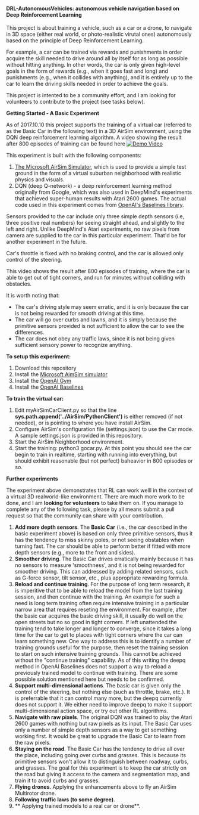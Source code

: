 #### DRL-AutonomousVehicles: autonomous vehicle navigation based on Deep Reinforcement Learning

This project is about training a vehicle, such as a car or a drone, to navigate in 3D space (either real world, or photo-realistic virutal ones) autonomously based on the principle of Deep Reinforcement Learning. 

For example, a car can be trained via rewards and punishments in order acquire the skill needed to drive around all by itself for as long as possible without hitting anything. 
In other words, the car is only given high-level goals in the form of rewards (e.g., when it goes fast and long) and punishments (e.g., when it collides with anything), and it is entirely up to the car to learn the driving skills needed in order to achieve the goals.


This project is intented to be a community effort, and I am looking for volunteers to contribute to the project (see tasks below).

**Getting Started - A Basic Experiment**

As of 2017.10.10 this project supports the training of a virtual car (referred to as the Basic Car in the following text) in a 3D AirSim environment, using the DQN deep reinforcement learning algorithm. A video showing the result after 800 episodes of training can be found here [![Demo Video](https://img.youtube.com/vi/InrQgdU8rQs/0.jpg)](https://www.youtube.com/watch?v=InrQgdU8rQs&feature=youtu.b)

This experiment is built with the following components:

1. [The Microsoft AirSim Simulator](https://github.com/Microsoft/AirSim), which is used to provide a simple test ground in the form of a virtual suburban neighborhood with realistic physics and visuals.
2. DQN (deep Q-network) - a deep reinforcement learning method originally from Google, which was also used in DeepMind's experiments that achieved super-human results with Atari 2600 games. The actual code used in this experiment comes from [OpenAI's Baselines library](https://github.com/openai/baselines ).

Sensors provided to the car include only three simple depth sensors (i.e, three positive real numbers) for seeing straight ahead, and slightly to the left and right. Unlike DeepMind's Atari experiments, no raw pixels from camera are supplied to the car in this particular experiment. That'd be for another experiment in the future.

Car's throttle is fixed with no braking control, and the car is allowed only control of the steering. 

This video shows the result after 800 episodes of training, where the car is able to get out of tight corners, and run for minutes without colliding with obstacles. 

It is worth noting that:

- The car's driving style may seem erratic, and it is only because the car is not being rewarded for smooth driving at this time.
- The car will go over curbs and lawns, and it is simply because the primitive sensors provided is not sufficient to allow the car to see the differences.
- The car does not obey any traffic laws, since it is not being given sufficient sensory power to recognize anything.

**To setup this experiment:**

1. Download this repository
2. Install the [Microsoft AimSim simulator](https://github.com/Microsoft/AirSim)
3. Install the [OpenAI Gym](https://github.com/openai/gym)
4. Install the [OpenAI Baselines](https://github.com/openai/baselines)

**To train the virtual car:**

1. Edit myAirSimCarClient.py so that the line **sys.path.append('../AirSim/PythonClient')** is either removed (if not needed), or is pointing to where you have install AirSim.
1. Configure AirSim's configuration file (settings.json) to use the Car mode. A sample settings.json is provided in this repository.
1. Start the AirSim Neighborhood environment. 
1. Start the training: python3 gocar.py. At this point you should see the car begin to train in realtime, starting with running into everything, but should exhibit reasonable (but not perfect) baheavior in 800 episodes or so.

**Further experiments**

The experiment above demonstrates that RL can work welll in the context of a virtual 3D realworld-like environment. There are much more work to be done, and I am **looking for volunteers** to take them on. If you manage to complete any of the following task, please by all means submit a pull request so that the community can share with your contribution.

1. **Add more depth sensors**.
The **Basic Car** (i.e., the car described in the basic experiment above) is based on only three primitive sensors, thus it has the tendency to miss skinny poles, or not seeing obstables when turning fast. The car should be able to perform better if fitted with more depth sensors (e.g., more to the front and sides).
1. **Smoother driving**.
The Basic Car drives erratically mainly because it has no sensors to measure 'smoothness', and it is not being rewarded for smoother driving. This can addressed by adding related sensors, such as G-force sensor, tilt sensor, etc., plus appropriate rewarding formula.
1. **Reload and continue training**.
For the purpose of long term research, it is imperitive that to be able to reload the model from the last training session, and then continue with the training. An example for such a need is long term training often require intensive training in a particular narrow area that requires reseting the environment. For example, after the basic car acquires the basic driving skill, it usually do well on the open streets but no so good in tight corners. If left unattended the training tend to take longer and longer to converge, since it takes a long time for the car to get to places with tight corners where the car can learn something new. One way to address this is to identify a number of training grounds useful for the purpose, then reset the training session to start on such intensive training grounds. This cannot be achieved without the "continue training" capability.
As of this writing the deepq method in OpenAI Baselines does not support a way to reload a previously trained model to continue with training. There are some possible solution mentioned here but needs to be confirmed. 
1. **Support multi-dimensional actions**.
The basic car is given only the control of the steering, but nothing else (such as throttle, brake, etc.). It is preferrable that it can control many more, but the deepq currently does not support it. We either need to improve deepq to make it support multi-dimensional action space, or try out other RL algorithms.
1. **Navigate with raw pixels**.
The original DQN was trained to play the Atari 2600 games with nothing but raw pixels as its input. The Basic Car uses only a number of simple depth sensors as a way to get something working first. It would be great to upgrade the Basic Car to learn from the raw pixels.
1. **Staying on the road**.
The Basic Car has the tendency to drive all over the place, including going over curbs and grasses.
This is because its primitive sensors won't allow it to distinguish between roadway, curbs, and grasses. The goal for this experiment is to keep the car strictly on the road but giving it access to the camera and segmentation map, and train it to avoid curbs and grasses.
1. **Flying drones**.
Applying the enhancements above to fly an AirSim Multirotor drone.
1. **Following traffic laws (to some degree)**.
1. ** Applying trained models to a real car or drone**.

